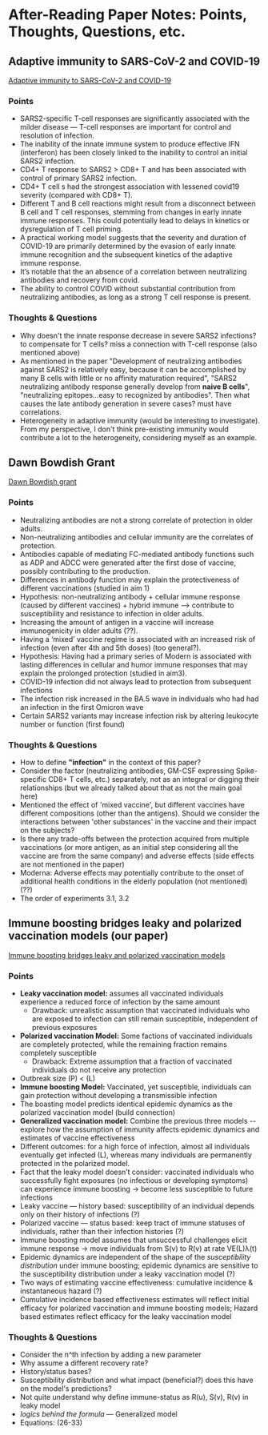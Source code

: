 # After-Reading Paper Notes: Points, Thoughts, Questions, etc.

## Adaptive immunity to SARS-CoV-2 and COVID-19
[Adaptive immunity to SARS-CoV-2 and COVID-19](https://pubmed.ncbi.nlm.nih.gov/33497610/)

### Points
- SARS2-specific T-cell responses are significantly associated with the milder disease — T-cell responses are important for control and resolution of infection.
- The inability of the innate immune system to produce effective IFN (interferon) has been closely linked to the inability to control an initial SARS2 infection.
- CD4+ T response to SARS2 > CD8+ T and has been associated with control of primary SARS2 infection.
- CD4+ T cell s had the strongest association with lessened covid19 severity (compared with CD8+ T).
- Different T and B cell reactions might result from a disconnect between B cell and T cell responses, stemming from changes in early innate immune responses. This could potentially lead to delays in kinetics or dysregulation of T cell priming.
- A practical working model suggests that the severity and duration of COVID-19 are primarily determined by the evasion of early innate immune recognition and the subsequent kinetics of the adaptive immune response.
- It’s notable that the an absence of a correlation between neutralizing antibodies and recovery from covid.
- The ability to control COVID without substantial contribution from neutralizing antibodies, as long as a strong T cell response is present.

### Thoughts & Questions
- Why doesn't the innate response decrease in severe SARS2 infections? to compensate for T cells? miss a connection with T-cell response (also mentioned above)
- As mentioned in the paper "Development of neutralizing antibodies against SARS2 is relatively easy, because it can be accomplished by many B cells with little or no affinity maturation required", "SARS2 neutralizing antibody response generally develop from **naive B cells**", "neutralizing epitopes...easy to recognized by antibodies". Then what causes the late antibody generation in severe cases? must have correlations.
- Heterogeneity in adaptive immunity (would be interesting to investigate). From my perspective, I don't think pre-existing immunity would contribute a lot to the heterogeneity, considering myself as an example.

## Dawn Bowdish Grant
[Dawn Bowdish grant](https://mcmasteru365-my.sharepoint.com/:f:/g/personal/xien6_mcmaster_ca/EgAXnNQUnjdHr5uDwCUVkucBKblk85ETDEA_jaEdvbnR2Q)

### Points
- Neutralizing antibodies are not a strong correlate of protection in older adults.
- Non-neutralizing antibodies and cellular immunity are the correlates of protection.
- Antibodies capable of mediating FC-mediated antibody functions such as ADP and ADCC were generated after the first dose of vaccine, possibly contributing to the production.
- Differences in antibody function may explain the protectiveness of different vaccinations (studied in aim 1)
- Hypothesis: non-neutralizing antibody + cellular immune response (caused by different vaccines) + hybrid immune —> contribute to susceptibility and resistance to infection in older adults.
- Increasing the amount of antigen in a vaccine will increase immunogenicity in older adults (??).
- Having a ‘mixed’ vaccine regime is associated with an increased risk of infection (even after 4th and 5th doses) (too general?).
- Hypothesis: Having had a primary series of Modern is associated with lasting differences in cellular and humor immune responses that may explain the prolonged protection (studied in aim3).
- COVID-19 infection did not always lead to protection from subsequent infections
- The infection risk increased in the BA.5 wave in individuals who had had an infection in the first Omicron wave
- Certain SARS2 variants may increase infection risk by altering leukocyte number or function (first found)

### Thoughts & Questions
- How to define **"infection"** in the context of this paper?
- Consider the factor (neutralizing antibodies, GM-CSF expressing Spike-specific CD8+ T cells, etc.) separately, not as an integral or digging their relationships (but we already talked about that as not the main goal here)
- Mentioned the effect of 'mixed vaccine', but different vaccines have different compositions (other than the antigens). Should we consider the interactions between 'other substances' in the vaccine and their impact on the subjects?
- Is there any trade-offs between the protection acquired from multiple vaccinations (or more antigen, as an initial step considering all the vaccine are from the same company) and adverse effects (side effects are not mentioned in the paper)
- Moderna: Adverse effects may potentially contribute to the onset of additional health conditions in the elderly population (not mentioned)  (??)
- The order of experiments 3.1, 3.2


## Immune boosting bridges leaky and polarized vaccination models (our paper)
[Immune boosting bridges leaky and polarized vaccination models](https://www.medrxiv.org/content/10.1101/2023.07.14.23292670v2)
### Points
- **Leaky vaccination model:** assumes all vaccinated individuals experience a reduced force of infection by the same amount
  - Drawback: unrealistic assumption that vaccinated individuals who are exposed to infection can still remain susceptible, independent of previous exposures
- **Polarized vaccination Model:** Some factions of vaccinated individuals are completely protected, while the remaining fraction remains completely susceptible
  - Drawback: Extreme assumption that a fraction of vaccinated individuals do not receive any protection
- Outbreak size (P) <  (L)
- **Immune boosting Model:** Vaccinated, yet susceptible, individuals can gain protection without developing a transmissible infection
- The boasting model predicts identical epidemic dynamics as the polarized vaccination model (build connection)
- **Generalized vaccination model:** Combine the previous three models -- explore how the assumption of immunity affects epidemic dynamics and estimates of vaccine effectiveness
- Different outcomes: for a high force of infection, almost all individuals eventually get infected (L), whereas many individuals are permanently protected in the polarized model.
- Fact that the leaky model doesn’t consider: vaccinated individuals who successfully fight exposures (no infectious or developing symptoms) can experience immune boosting -> become less susceptible to future infections
- Leaky vaccine — history based: susceptibility of an individual depends only on their history of infections (?)
- Polarized vaccine — status based: keep tract of immune statuses of individuals, rather than their infection histories (?)
- Immune boosting model assumes that unsuccessful challenges elicit immune response -> move individuals from S(v) to R(v) at rate VE(L)λ(t)
- Epidemic dynamics are independent of the shape of the *susceptibility distribution* under immune boosting; epidemic dynamics are sensitive to the susceptibility distribution under a leaky vaccination model (?)
- Two ways of estimating vaccine effectiveness: cumulative incidence & instantaneous hazard (?)
- Cumulative incidence based effectiveness estimates will reflect initial efficacy for polarized vaccination and immune boosting models; Hazard based estimates reflect efficacy for the leaky vaccination model

### Thoughts & Questions
- Consider the n^th infection by adding a new parameter
- Why assume a different recovery rate?
- History/status bases?
- Susceptibility distribution and what impact (beneficial?) does this have on the model's predictions?
- Not quite understand why define immune-status as R(u), S(v), R(v) in leaky model
- *logics behind the formula* — Generalized model
- Equations: (26-33) 



<p>&nbsp;</p>


